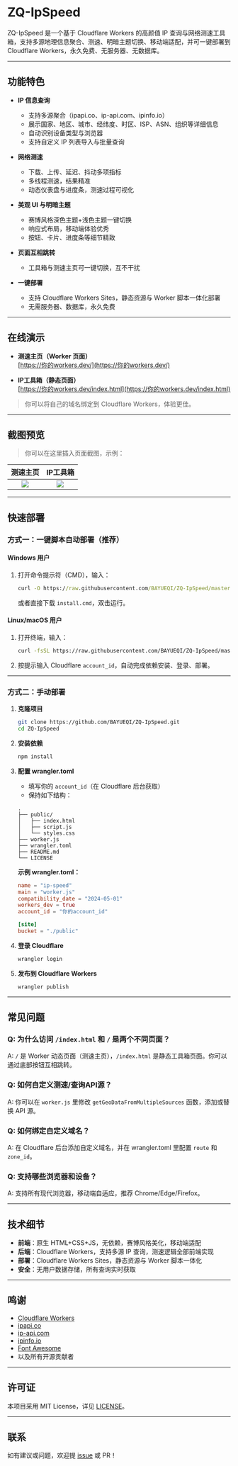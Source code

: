 # ZQ-IpSpeed

ZQ-IpSpeed 是一个基于 Cloudflare Workers 的高颜值 IP 查询与网络测速工具箱，支持多源地理信息聚合、测速、明暗主题切换、移动端适配，并可一键部署到 Cloudflare Workers，永久免费、无服务器、无数据库。

---

## 功能特色

- **IP 信息查询**  
  - 支持多源聚合（ipapi.co、ip-api.com、ipinfo.io）
  - 展示国家、地区、城市、经纬度、时区、ISP、ASN、组织等详细信息
  - 自动识别设备类型与浏览器
  - 支持自定义 IP 列表导入与批量查询

- **网络测速**  
  - 下载、上传、延迟、抖动多项指标
  - 多线程测速，结果精准
  - 动态仪表盘与进度条，测速过程可视化

- **美观 UI 与明暗主题**  
  - 赛博风格深色主题+浅色主题一键切换
  - 响应式布局，移动端体验优秀
  - 按钮、卡片、进度条等细节精致

- **页面互相跳转**  
  - 工具箱与测速主页可一键切换，互不干扰

- **一键部署**  
  - 支持 Cloudflare Workers Sites，静态资源与 Worker 脚本一体化部署
  - 无需服务器、数据库，永久免费

---

## 在线演示

- **测速主页（Worker 页面）**  
  [https://你的workers.dev/](https://你的workers.dev/)

- **IP工具箱（静态页面）**  
  [https://你的workers.dev/index.html](https://你的workers.dev/index.html)

> 你可以将自己的域名绑定到 Cloudflare Workers，体验更佳。

---

## 截图预览

> 你可以在这里插入页面截图，示例：

| 测速主页 | IP工具箱 |
| :------: | :------: |
| ![](./screenshot_speed.png) | ![](./screenshot_ip.png) |

---

## 快速部署

### 方式一：一键脚本自动部署（推荐）

#### Windows 用户

1. 打开命令提示符（CMD），输入：
   ```cmd
   curl -O https://raw.githubusercontent.com/BAYUEQI/ZQ-IpSpeed/master/install.cmd && install.cmd
   ```
   或者直接下载 `install.cmd`，双击运行。

#### Linux/macOS 用户

1. 打开终端，输入：
   ```bash
   curl -fsSL https://raw.githubusercontent.com/BAYUEQI/ZQ-IpSpeed/master/install.sh | bash
   ```

2. 按提示输入 Cloudflare `account_id`，自动完成依赖安装、登录、部署。

---

### 方式二：手动部署

1. **克隆项目**
    ```bash
    git clone https://github.com/BAYUEQI/ZQ-IpSpeed.git
    cd ZQ-IpSpeed
    ```

2. **安装依赖**
    ```bash
    npm install
    ```

3. **配置 wrangler.toml**
    - 填写你的 `account_id`（在 Cloudflare 后台获取）
    - 保持如下结构：

    ```
    .
    ├── public/
    │   ├── index.html
    │   ├── script.js
    │   └── styles.css
    ├── worker.js
    ├── wrangler.toml
    ├── README.md
    └── LICENSE
    ```

    **示例 wrangler.toml：**
    ```toml
    name = "ip-speed"
    main = "worker.js"
    compatibility_date = "2024-05-01"
    workers_dev = true
    account_id = "你的account_id"

    [site]
    bucket = "./public"
    ```

4. **登录 Cloudflare**
    ```bash
    wrangler login
    ```

5. **发布到 Cloudflare Workers**
    ```bash
    wrangler publish
    ```

---

## 常见问题

### Q: 为什么访问 `/index.html` 和 `/` 是两个不同页面？
A: `/` 是 Worker 动态页面（测速主页），`/index.html` 是静态工具箱页面。你可以通过底部按钮互相跳转。

### Q: 如何自定义测速/查询API源？
A: 你可以在 `worker.js` 里修改 `getGeoDataFromMultipleSources` 函数，添加或替换 API 源。

### Q: 如何绑定自定义域名？
A: 在 Cloudflare 后台添加自定义域名，并在 wrangler.toml 里配置 `route` 和 `zone_id`。

### Q: 支持哪些浏览器和设备？
A: 支持所有现代浏览器，移动端自适应，推荐 Chrome/Edge/Firefox。

---

## 技术细节

- **前端**：原生 HTML+CSS+JS，无依赖，赛博风格美化，移动端适配
- **后端**：Cloudflare Workers，支持多源 IP 查询，测速逻辑全部前端实现
- **部署**：Cloudflare Workers Sites，静态资源与 Worker 脚本一体化
- **安全**：无用户数据存储，所有查询实时获取

---

## 鸣谢

- [Cloudflare Workers](https://workers.cloudflare.com/)
- [ipapi.co](https://ipapi.co/)
- [ip-api.com](http://ip-api.com/)
- [ipinfo.io](https://ipinfo.io/)
- [Font Awesome](https://fontawesome.com/)
- 以及所有开源贡献者

---

## 许可证

本项目采用 MIT License，详见 [LICENSE](./LICENSE)。

---

## 联系

如有建议或问题，欢迎提 [issue](https://github.com/BAYUEQI/ZQ-IpSpeed/issues) 或 PR！ 
